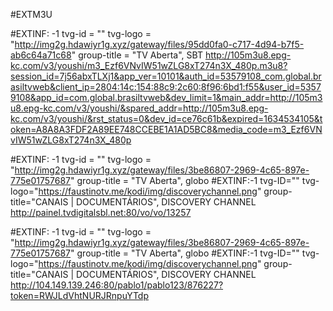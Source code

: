 #EXTM3U

#EXTINF: -1 tvg-id = "" tvg-logo = "http://img2g.hdawiyr1g.xyz/gateway/files/95dd0fa0-c717-4d94-b7f5-ab6c64a71c68" group-title = "TV Aberta", SBT
http://105m3u8.epg-kc.com/v3/youshi/m3_Ezf6VNvIW51wZLG8xT274n3X_480p.m3u8?session_id=7j56abxTLXj1&app_ver=10101&auth_id=53579108_com.global.brasiltvweb&client_ip=2804:14c:154:88c9:2c60:8f96:6bd1:f55&user_id=53579108&app_id=com.global.brasiltvweb&dev_limit=1&main_addr=http://105m3u8.epg-kc.com/v3/youshi/&spared_addr=http://105m3u8.epg-kc.com/v3/youshi/&rst_status=0&dev_id=ce76c61b&expired=1634534105&token=A8A8A3FDF2A89EE748CCEBE1A1AD5BC8&media_code=m3_Ezf6VNvIW51wZLG8xT274n3X_480p

#EXTINF: -1 tvg-id = "" tvg-logo = "http://img2g.hdawiyr1g.xyz/gateway/files/3be86807-2969-4c65-897e-775e01757687" group-title = "TV Aberta", globo
#EXTINF:-1 tvg-ID="" tvg-logo="https://faustinotv.me/kodi/img/discoverychannel.png"
group-title="CANAIS | DOCUMENTÁRIOS", DISCOVERY CHANNEL 
http://painel.tvdigitalsbl.net:80/vo/vo/13257

#EXTINF: -1 tvg-id = "" tvg-logo = "http://img2g.hdawiyr1g.xyz/gateway/files/3be86807-2969-4c65-897e-775e01757687" group-title = "TV Aberta", globo
#EXTINF:-1 tvg-ID="" tvg-logo="https://faustinotv.me/kodi/img/discoverychannel.png"
group-title="CANAIS | DOCUMENTÁRIOS", DISCOVERY CHANNEL 
http://104.149.139.246:80/pablo1/pablo123/876227?token=RWJLdVhtNURJRnpuYTdp
